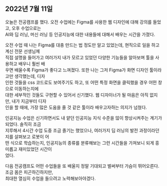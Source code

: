 ## **2022년 7월 11일**

오늘은 전공캠프를 했다. 오전 수업에는 Figma를 사용한 웹 디자인에 대해 강의를 들었고, 오후 수업으로는  
AI와 딥 러닝, 머신 러닝 등 인공지능에 대한 내용들에 대해서 배우는 시간을 가졌다.  

오전 수업 때 나는 Figma를 대충 만드는 법 정도만 알고 있었는데, 현직으로 일을 하고 계신 전문 선생님께  
직접 설명을 들어가고 여러가지 내가 모르고 있었던 다양한 기능들을 알아보며 툴을 사용하고 배우니 훨씬 배  
우면 배울수록 Figma가 좋다고 느껴졌다. 또한 나는 그저 Figma가 화면 디자인 툴이라고만 생각했는데, 디자  
인한 것들을 css 코드로도 보여주기도 하고, 또 어떤 특정 화면을 클릭했을 경우 어떤 창으로 이동하는지에  
대한 세부적인 것들도 구현할 수 있어서 신기했다. 웹 디자이너가 될 마음은 아직 없지만, 내가 지금부터 디자  
인을 할 때에, 가장 많은 도움을 줄 것 같은 툴이라 배우고자하는 의지가 넘쳤다.  

인공지능 수업은 신기하면서도 내 얕던 인공지능 지식 수준을 많이 향상시켜주는 계기가 되었다. 솔직히 조금  
지루해서 4시간 수업 도중 조금 졸기는 했었으나, 여러가지 딥 러닝의 발전 과정이라던지를 살펴보고 로봇이 어  
떤 식으로 학습하는지, 인공지능의 종류를 분류해보는 그런 시간들을 가져보니 되게 흥미롭고 재미있었던 시간이  
었다.  

다음 전공캠프도 어떤 수업들을 또 배울지 정말 기대되고 벌써부터 가슴이 뛰어오른다. 조금 몸은 피곤하긴하지만,  
최대한 열심히 수업을 들으려고 노력해보아야겠다.